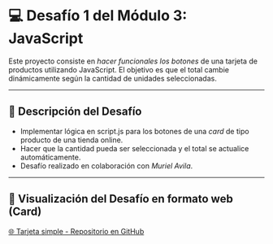 # 💻 Desafío 1 del Módulo 3: JavaScript

Este proyecto consiste en *hacer funcionales los botones* de una tarjeta de productos utilizando JavaScript. El objetivo es que el total cambie dinámicamente según la cantidad de unidades seleccionadas.

---

## 📝 Descripción del Desafío
- Implementar lógica en script.js para los botones de una *card* de tipo producto de una tienda online.
- Hacer que la cantidad pueda ser seleccionada y el total se actualice automáticamente.
- Desafío realizado en colaboración con *Muriel Avila*.

---

## 🔗 Visualización del Desafío en formato web (Card)
[🌐 Tarjeta simple - Repositorio en GitHub](https://github.com/LuisCifuentesP/Calculadora-en-Web)

